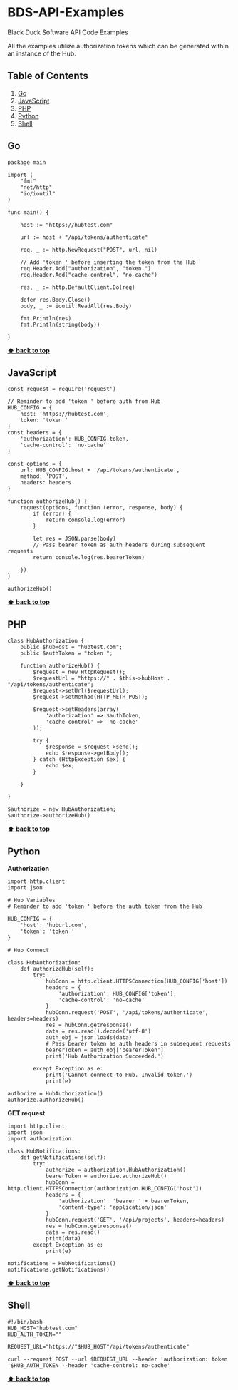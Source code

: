 # BDS-API-Examples

Black Duck Software API Code Examples

All the examples utilize authorization tokens which can be generated within an instance of the Hub.

## Table of Contents

  1. [Go](#go)
  1. [JavaScript](#javascript)
  1. [PHP](#php)
  1. [Python](#python)
  1. [Shell](#shell)

## Go

  <a name="go"></a>

    package main

    import (
        "fmt"
        "net/http"
        "io/ioutil"
    )

    func main() {

        host := "https://hubtest.com"

        url := host + "/api/tokens/authenticate"

        req, _ := http.NewRequest("POST", url, nil)

        // Add 'token ' before inserting the token from the Hub
        req.Header.Add("authorization", "token ")
        req.Header.Add("cache-control", "no-cache")

        res, _ := http.DefaultClient.Do(req)

        defer res.Body.Close()
        body, _ := ioutil.ReadAll(res.Body)

        fmt.Println(res)
        fmt.Println(string(body))

    }

**[⬆ back to top](#table-of-contents)**

## JavaScript

  <a name="javascript"></a>

    const request = require('request')

    // Reminder to add 'token ' before auth from Hub
    HUB_CONFIG = {
        host: 'https://hubtest.com',
        token: 'token '
    }
    const headers = {
        'authorization': HUB_CONFIG.token,
        'cache-control': 'no-cache'
    }

    const options = {
        url: HUB_CONFIG.host + '/api/tokens/authenticate',
        method: 'POST',
        headers: headers
    }

    function authorizeHub() {
        request(options, function (error, response, body) {
            if (error) {
                return console.log(error)
            }
            
            let res = JSON.parse(body)
            // Pass bearer token as auth headers during subsequent requests
            return console.log(res.bearerToken)

        })
    }

    authorizeHub()

**[⬆ back to top](#table-of-contents)**

## PHP

  <a name="php"></a>
  
    class HubAuthorization {
        public $hubHost = "hubtest.com";
        public $authToken = "token ";

        function authorizeHub() {
            $request = new HttpRequest();
            $requestUrl = "https://" . $this->hubHost . "/api/tokens/authenticate";
            $request->setUrl($requestUrl);
            $request->setMethod(HTTP_METH_POST);
    
            $request->setHeaders(array(
                'authorization' => $authToken,
                'cache-control' => 'no-cache'
            ));

            try {
                $response = $request->send();
                echo $response->getBody();
            } catch (HttpException $ex) {
                echo $ex;
            }

        }

    }

    $authorize = new HubAuthorization; 
    $authorize->authorizeHub()

**[⬆ back to top](#table-of-contents)**

## Python

  <a name="python--authorization"></a>
  **Authorization**

    import http.client
    import json

    # Hub Variables
    # Reminder to add 'token ' before the auth token from the Hub

    HUB_CONFIG = {
        'host': 'huburl.com',
        'token': 'token '
    }

    # Hub Connect

    class HubAuthorization:
        def authorizeHub(self):
            try:
                hubConn = http.client.HTTPSConnection(HUB_CONFIG['host'])
                headers = {
                    'authorization': HUB_CONFIG['token'],
                    'cache-control': 'no-cache'
                }
                hubConn.request('POST', '/api/tokens/authenticate', headers=headers)
                res = hubConn.getresponse()
                data = res.read().decode('utf-8')
                auth_obj = json.loads(data)
                # Pass bearer token as auth headers in subsequent requests
                bearerToken = auth_obj['bearerToken']
                print('Hub Authorization Succeeded.')

            except Exception as e:
                print('Cannot connect to Hub. Invalid token.')
                print(e)

    authorize = HubAuthorization()
    authorize.authorizeHub()

  **GET request**

    import http.client
    import json
    import authorization

    class HubNotifications:
        def getNotifications(self):
            try:
                authorize = authorization.HubAuthorization()
                bearerToken = authorize.authorizeHub()          
                hubConn = http.client.HTTPSConnection(authorization.HUB_CONFIG['host'])
                headers = {
                    'authorization': 'bearer ' + bearerToken,
                    'content-type': 'application/json'
                }
                hubConn.request('GET', '/api/projects', headers=headers)
                res = hubConn.getresponse()
                data = res.read()
                print(data)
            except Exception as e:
                print(e)
        
    notifications = HubNotifications()
    notifications.getNotifications()

**[⬆ back to top](#table-of-contents)**

## Shell

  <a name="shell"></a>
  
    #!/bin/bash
    HUB_HOST="hubtest.com"
    HUB_AUTH_TOKEN=""

    REQUEST_URL="https://"$HUB_HOST"/api/tokens/authenticate"

    curl --request POST --url $REQUEST_URL --header 'authorization: token '$HUB_AUTH_TOKEN --header 'cache-control: no-cache'

**[⬆ back to top](#table-of-contents)**